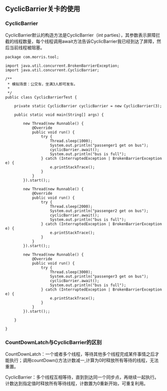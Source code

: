 ## CyclicBarrier关卡的使用

### CyclicBarrier
CyclicBarrier默认的构造方法是CyclicBarrier（int parties），其参数表示屏障拦截的线程数量，每个线程调用await方法告诉CyclicBarrier我已经到达了屏障，然后当前线程被阻塞。


```
package com.morris.tool;

import java.util.concurrent.BrokenBarrierException;
import java.util.concurrent.CyclicBarrier;

/**
 * 模拟场景：公交车，坐满3人即可发车。
 *
 */
public class CyclicBarrierTest {
	
	private static CyclicBarrier cyclicBarrier = new CyclicBarrier(3);
	
	public static void main(String[] args) {
		
		new Thread(new Runnable() {
			@Override
			public void run() {
				try {
					Thread.sleep(1000);
					System.out.println("passenger1 get on bus");
					cyclicBarrier.await();
					System.out.println("bus is full");
				} catch (InterruptedException | BrokenBarrierException e) {
					e.printStackTrace();
				}
			}
		}).start();;
		
		new Thread(new Runnable() {
			@Override
			public void run() {
				try {
					Thread.sleep(2000);
					System.out.println("passenger2 get on bus");
					cyclicBarrier.await();
					System.out.println("bus is full");
				} catch (InterruptedException | BrokenBarrierException e) {
					e.printStackTrace();
				}
			}
		}).start();;
		
		new Thread(new Runnable() {
			@Override
			public void run() {
				try {
					Thread.sleep(3000);
					System.out.println("passenger3 get on bus");
					cyclicBarrier.await();
					System.out.println("bus is full");
				} catch (InterruptedException | BrokenBarrierException e) {
					e.printStackTrace();
				}
			}
		}).start();;
		
	}

}

```

### CountDownLatch与CyclicBarrier的区别

CountDownLatch：一个或者多个线程，等待其他多个线程完成某件事情之后才能执行；调用countDown()方法计数减一,计算为0时释放所有等待的线程，无法重置。

CyclicBarrier：多个线程互相等待，直到到达同一个同步点，再继续一起执行。计数达到指定值时释放所有等待线程，计数置为0重新开始，可重复利用。